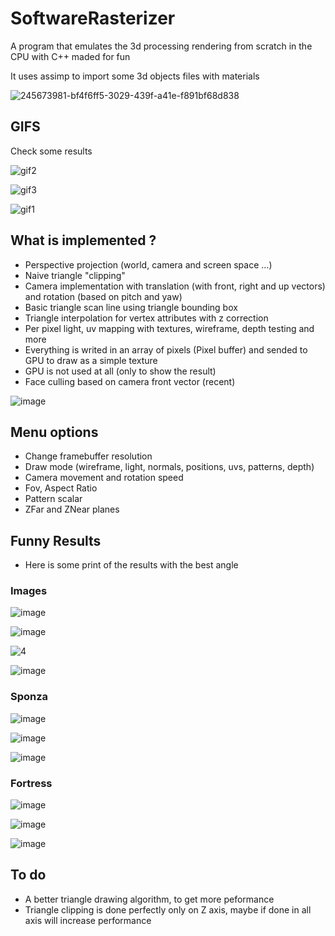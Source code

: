 # SoftwareRasterizer

A program that emulates the 3d processing rendering from scratch in the CPU with C++ maded for fun

It uses assimp to import some 3d objects files with materials

![245673981-bf4f6ff5-3029-439f-a41e-f891bf68d838](https://github.com/RodrigoPAml/SoftwareRasterizer/assets/41243039/87fb973a-5eb4-48d0-8c24-7f32254ecf25)

## GIFS

Check some results

![gif2](https://github.com/RodrigoPAml/SoftwareRasterizer/assets/41243039/a5d46760-b792-4893-b28d-861fda8c1627)

![gif3](https://github.com/RodrigoPAml/SoftwareRasterizer/assets/41243039/c706a63c-8460-471f-8995-7274977237d1)

![gif1](https://github.com/RodrigoPAml/SoftwareRasterizer/assets/41243039/1663c16f-b971-4c02-b602-4693eb17765f)

## What is implemented ?

- Perspective projection (world, camera and screen space ...)
- Naive triangle "clipping"
- Camera implementation with translation (with front, right and up vectors) and rotation (based on pitch and yaw)
- Basic triangle scan line using triangle bounding box
- Triangle interpolation for vertex attributes with z correction
- Per pixel light, uv mapping with textures, wireframe, depth testing and more
- Everything is writed in an array of pixels (Pixel buffer) and sended to GPU to draw as a simple texture
- GPU is not used at all (only to show the result)
- Face culling based on camera front vector (recent)

![image](https://github.com/RodrigoPAml/SotfwareRasterizer/assets/41243039/08e85a14-454d-4bc3-a368-284ccf76c60f)

## Menu options

- Change framebuffer resolution
- Draw mode (wireframe, light, normals, positions, uvs, patterns, depth)
- Camera movement and rotation speed
- Fov, Aspect Ratio
- Pattern scalar
- ZFar and ZNear planes

## Funny Results

- Here is some print of the results with the best angle

### Images

![image](https://github.com/RodrigoPAml/SoftwareRasterizer/assets/41243039/a28a3295-090c-48ad-a84e-c46ec5c8c234)

![image](https://github.com/RodrigoPAml/SoftwareRasterizer/assets/41243039/f3af5c15-140e-4ca4-8b3f-8ddff05bd48e)

![4](https://github.com/RodrigoPAml/SoftwareRasterizer/assets/41243039/cd625875-4e9a-4dce-87b7-2bf3ec6491ea)

![image](https://github.com/RodrigoPAml/SoftwareRasterizer/assets/41243039/49207de6-e8d5-4155-84e2-95e3d37d5e2a)


### Sponza

![image](https://github.com/RodrigoPAml/SoftwareRasterizer/assets/41243039/5c68e27f-e5c2-498a-a22a-4fae21904cee)

![image](https://github.com/RodrigoPAml/SoftwareRasterizer/assets/41243039/3dff7220-b8ff-472e-b943-06df2e7d8dca)

![image](https://github.com/RodrigoPAml/SoftwareRasterizer/assets/41243039/c1980673-85c2-4098-9140-6134deef5ff0)

### Fortress

![image](https://github.com/RodrigoPAml/SoftwareRasterizer/assets/41243039/ccfb1f60-9832-45e3-a50d-9b9e75fa3480)

![image](https://github.com/RodrigoPAml/SoftwareRasterizer/assets/41243039/650f7733-2f99-46e1-9a55-162dbc9ee8a0)

![image](https://github.com/RodrigoPAml/SoftwareRasterizer/assets/41243039/671c9b31-4476-45b1-87d1-4e741845317c)

## To do

- A better triangle drawing algorithm, to get more peformance
- Triangle clipping is done perfectly only on Z axis, maybe if done in all axis will increase performance
